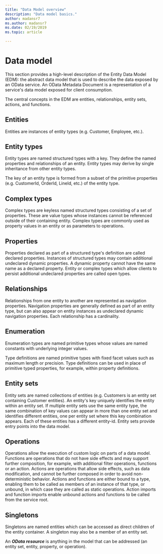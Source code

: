 ```yaml
---
title: "Data Model overview"
description: "Data model basics."
author: madansr7
ms.author: madansr7
ms.date: 02/19/2019
ms.topic: article
 
---
```

# Data model

This section provides a high-level description of the Entity Data Model (EDM): the abstract data model that is used to describe the data exposed by an OData service. An OData Metadata Document is a representation of a service's data model exposed for client consumption.

The central concepts in the EDM are entities, relationships, entity sets, actions, and functions.

## Entities

Entities are instances of entity types (e.g. Customer, Employee, etc.).

## Entity types

Entity types are named structured types with a key. They define the named properties and relationships of an entity. Entity types may derive by single inheritance from other entity types.

The key of an entity type is formed from a subset of the primitive properties (e.g. CustomerId, OrderId, LineId, etc.) of the entity type.

## Complex types

Complex types are keyless named structured types consisting of a set of properties. These are value types whose instances cannot be referenced outside of their containing entity. Complex types are commonly used as property values in an entity or as parameters to operations.

## Properties

Properties declared as part of a structured type's definition are called declared properties. Instances of structured types may contain additional undeclared dynamic properties. A dynamic property cannot have the same name as a declared property. Entity or complex types which allow clients to persist additional undeclared properties are called open types.

## Relationships

Relationships from one entity to another are represented as navigation properties. Navigation properties are generally defined as part of an entity type, but can also appear on entity instances as undeclared dynamic navigation properties. Each relationship has a cardinality.

## Enumeration

Enumeration types are named primitive types whose values are named constants with underlying integer values.

Type definitions are named primitive types with fixed facet values such as maximum length or precision. Type definitions can be used in place of primitive typed properties, for example, within property definitions.

## Entity sets

Entity sets are named collections of entities (e.g. Customers is an entity set containing Customer entities). An entity's key uniquely identifies the entity within an entity set. If multiple entity sets use the same entity type, the same combination of key values can appear in more than one entity set and identifies different entities, one per entity set where this key combination appears. Each of these entities has a different entity-id. Entity sets provide entry points into the data model.

## Operations

Operations allow the execution of custom logic on parts of a data model. Functions are operations that do not have side effects and may support further composition, for example, with additional filter operations, functions or an action. Actions are operations that allow side effects, such as data modification, and cannot be further composed in order to avoid non-deterministic behavior. Actions and functions are either bound to a type, enabling them to be called as members of an instance of that type, or unbound, in which case they are called as static operations. Action imports and function imports enable unbound actions and functions to be called from the service root.

## Singletons

Singletons are named entities which can be accessed as direct children of the entity container. A singleton may also be a member of an entity set.

An ***OData resource*** is anything in the model that can be addressed (an entity set, entity, property, or operation).


